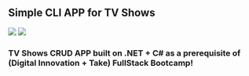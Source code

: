 ## Simple CLI APP for TV Shows

<img src="https://img.shields.io/badge/C%23-239120?style=for-the-badge&logo=c-sharp&logoColor=white" /> <img src="https://img.shields.io/badge/.NET-5C2D91?style=for-the-badge&logo=.net&logoColor=white" /> 

### TV Shows CRUD APP built on .NET + C# as a prerequisite of (Digital Innovation + Take) FullStack Bootcamp!
